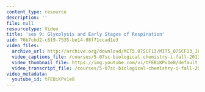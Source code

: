 ```yaml
---
content_type: resource
description: ''
file: null
resourcetype: Video
title: 'ses 9: Glycolysis and Early Stages of Respiration'
uid: 76b7cbd2-c819-7535-be14-98f71ccad1e3
video_files:
  archive_url: http://archive.org/download/MIT5.07SCF13/MIT5_07SCF13_JE-Ses09_300k.mp4
  video_captions_file: /courses/5-07sc-biological-chemistry-i-fall-2013/766345d300d9507db6b2642adc368093_tFEBiKPv1e8.vtt
  video_thumbnail_file: https://img.youtube.com/vi/tFEBiKPv1e8/default.jpg
  video_transcript_file: /courses/5-07sc-biological-chemistry-i-fall-2013/75071e8769f6a9e192d0abdad6fba607_tFEBiKPv1e8.pdf
video_metadata:
  youtube_id: tFEBiKPv1e8
---
```

